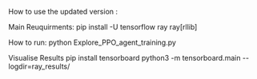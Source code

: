 How to use the updated version :

Main Reuquirments: 
pip install -U tensorflow ray ray[rllib]

How to run: 
python Explore_PPO_agent_training.py

Visualise Results 
pip install tensorboard
python3 -m tensorboard.main --logdir=ray_results/
